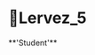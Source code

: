 <h1>🐬Lervez_5</h1>
**'Student'**
<!---
Lervez5/Lervez5 is a ✨ special ✨ repository because its `README.md` (this file) appears on your GitHub profile.
You can click the Preview link to take a look at your changes.
--->
